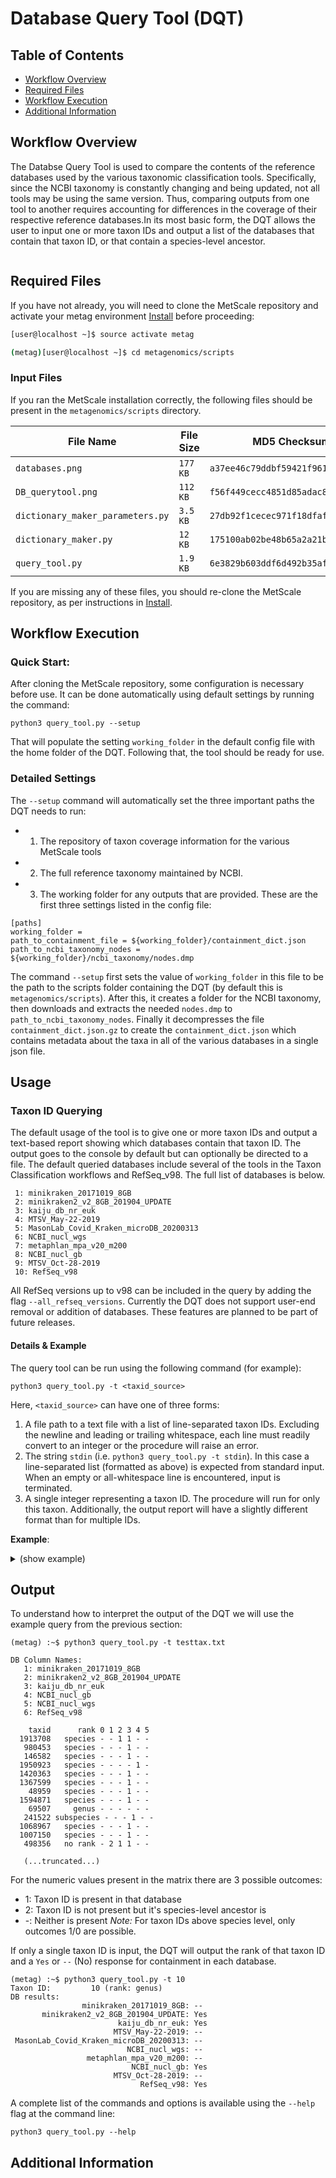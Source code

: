 # Database Query Tool (DQT)

## Table of Contents
* [Workflow Overview](#Workflow-Overview)
* [Required Files](#Required-Files)
* [Workflow Execution](#Workflow-Execution)
* [Additional Information](#Additional-Information)

## Workflow Overview 
The Databse Query Tool is used to compare the contents of the reference databases used by the various taxonomic classification tools. Specifically, since the NCBI taxonomy is constantly changing and being updated, not all tools may be using the same version. Thus, comparing outputs from one tool to another requires accounting for differences in the coverage of their respective reference databases.In its most basic form, the DQT allows the user to input one or more taxon IDs and output a list of the databases that contain that taxon ID, or that contain a species-level ancestor.

![]()

## Required Files
If you have not already, you will need to clone the MetScale repository and activate your metag environment [Install](https://github.com/signaturescience/metagenomics/wiki/02.-Install) before proceeding:

```sh
[user@localhost ~]$ source activate metag 

(metag)[user@localhost ~]$ cd metagenomics/scripts

```

### Input Files

If you ran the MetScale installation correctly, the following files should be present in the `metagenomics/scripts` directory.

| File Name | File Size | MD5 Checksum |
| ------------- | ------------- | ------------- |
| `databases.png` | `177 KB` | `a37ee46c79ddbf59421f961fa7e440fb` |
| `DB_querytool.png` | `112 KB` | `f56f449cecc4851d85adac8e25f5eb0d` |
| `dictionary_maker_parameters.py` | `3.5 KB` | `27db92f1cecec971f18dfaf693142a2a` |
| `dictionary_maker.py` | `12 KB` | `175100ab02be48b65a2a21bd0c9c555b` |
| `query_tool.py` | `1.9 KB` | `6e3829b603ddf6d492b35aff5fe871d0` | 

If you are missing any of these files, you should re-clone the MetScale repository, as per instructions in [Install](https://github.com/signaturescience/metagenomics/wiki/02.-Install). 

 
## Workflow Execution
### Quick Start:
After cloning the MetScale repository, some configuration is necessary before use. It can be done automatically using default settings by running the command:
```
python3 query_tool.py --setup
```
That will populate the setting `working_folder` in the default config file with the home folder of the DQT. Following that, the tool should be ready for use.

### Detailed Settings
The `--setup` command will automatically set the three important paths the DQT needs to run:
* 1) The repository of taxon coverage information for the various MetScale tools
* 2) The full reference taxonomy maintained by NCBI. 
* 3) The working folder for any outputs that are provided. 
These are the first three settings listed in the config file:
```
[paths]
working_folder = 
path_to_containment_file = ${working_folder}/containment_dict.json
path_to_ncbi_taxonomy_nodes = ${working_folder}/ncbi_taxonomy/nodes.dmp
```
The command `--setup` first sets the value of `working_folder` in this file to be the path to the scripts folder containing the DQT (by default this is `metagenomics/scripts`). After this, it creates a folder for the NCBI taxonomy, then downloads and extracts the needed `nodes.dmp` to `path_to_ncbi_taxonomy_nodes`. Finally it decompresses the file `containment_dict.json.gz` to create the `containment_dict.json` which contains metadata about the taxa in all of the various databases in a single json file.

## Usage 

### Taxon ID Querying

The default usage of the tool is to give one or more taxon IDs and output a text-based report showing which databases contain that taxon ID. The output goes to the console by default but can optionally be directed to a file. The default queried databases include several of the tools in the Taxon Classification workflows and RefSeq_v98. The full list of databases is below.
```
 1: minikraken_20171019_8GB
 2: minikraken2_v2_8GB_201904_UPDATE
 3: kaiju_db_nr_euk
 4: MTSV_May-22-2019
 5: MasonLab_Covid_Kraken_microDB_20200313
 6: NCBI_nucl_wgs
 7: metaphlan_mpa_v20_m200
 8: NCBI_nucl_gb
 9: MTSV_Oct-28-2019
 10: RefSeq_v98
```
All RefSeq versions up to v98 can be included in the query by adding the flag `--all_refseq_versions`. Currently the DQT does not support user-end removal or addition of databases. These features are planned to be part of future releases. 

#### Details & Example

The query tool can be run using the following command (for example):

```
python3 query_tool.py -t <taxid_source>
```

Here, `<taxid_source>` can have one of three forms:

1. A file path to a text file with a list of line-separated taxon IDs. Excluding the newline and leading or trailing whitespace, each line must readily convert to an integer or the procedure will raise an error.
2. The string `stdin` (i.e. `python3 query_tool.py -t stdin`). In this case a line-separated list (formatted as above) is expected from standard input. When an empty or all-whitespace line is encountered, input is terminated.
3. A single integer representing a taxon ID. The procedure will run for only this taxon. Additionally, the output report will have a slightly different format than for multiple IDs.

**Example**:

<details><summary>(show example)</summary>

```
(metag) :~$ python3 query_tool.py -t testtax.txt

DB Column Names:
   1: minikraken_20171019_8GB
   2: minikraken2_v2_8GB_201904_UPDATE
   3: kaiju_db_nr_euk
   4: NCBI_nucl_gb
   5: NCBI_nucl_wgs
   6: RefSeq_v98

    taxid      rank 0 1 2 3 4 5
  1913708   species - - 1 1 - -
   980453   species - - - 1 - -
   146582   species - - - 1 - -
  1950923   species - - - - 1 -
  1420363   species - - - 1 - -
  1367599   species - - - 1 - -
    48959   species - - - 1 - -
  1594871   species - - - 1 - -
    69507     genus - - - - - -
   241522 subspecies - - - 1 - -
  1068967   species - - - 1 - -
  1007150   species - - - 1 - -
   498356   no rank - 2 1 1 - -
   
   (...truncated...)
```

</details>


## Output
To understand how to interpret the output of the DQT we will use the example query from the previous section:

```
(metag) :~$ python3 query_tool.py -t testtax.txt

DB Column Names:
   1: minikraken_20171019_8GB
   2: minikraken2_v2_8GB_201904_UPDATE
   3: kaiju_db_nr_euk
   4: NCBI_nucl_gb
   5: NCBI_nucl_wgs
   6: RefSeq_v98

    taxid      rank 0 1 2 3 4 5
  1913708   species - - 1 1 - -
   980453   species - - - 1 - -
   146582   species - - - 1 - -
  1950923   species - - - - 1 -
  1420363   species - - - 1 - -
  1367599   species - - - 1 - -
    48959   species - - - 1 - -
  1594871   species - - - 1 - -
    69507     genus - - - - - -
   241522 subspecies - - - 1 - -
  1068967   species - - - 1 - -
  1007150   species - - - 1 - -
   498356   no rank - 2 1 1 - -
   
   (...truncated...)
```

For the numeric values present in the matrix there are 3 possible outcomes:
* 1: Taxon ID is present in that database
* 2: Taxon ID is not present but it's species-level ancestor is
* -: Neither is present
*Note:* For taxon IDs above species level, only outcomes 1/0 are possible.

If only a single taxon ID is input, the DQT will output the rank of that taxon ID and a `Yes` or `--` (No) response for containment in each database.
```
(metag) :~$ python3 query_tool.py -t 10
Taxon ID:         10 (rank: genus)
DB results:
                minikraken_20171019_8GB: --
       minikraken2_v2_8GB_201904_UPDATE: Yes
                        kaiju_db_nr_euk: Yes
                       MTSV_May-22-2019: --
 MasonLab_Covid_Kraken_microDB_20200313: --
                          NCBI_nucl_wgs: --
                 metaphlan_mpa_v20_m200: --
                           NCBI_nucl_gb: Yes
                       MTSV_Oct-28-2019: --
                             RefSeq_v98: Yes
```

A complete list of the commands and options is available using the `--help` flag at the command line:

```
python3 query_tool.py --help
```

## Additional Information
